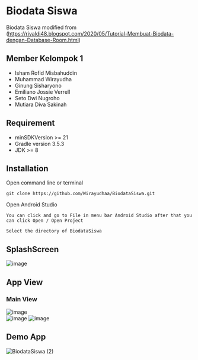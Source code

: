 # Biodata Siswa

Biodata Siswa modified from 
(https://rivaldi48.blogspot.com/2020/05/Tutorial-Membuat-Biodata-dengan-Database-Room.html)

## Member Kelompok 1
- Isham Rofid Misbahuddin
- Muhammad Wirayudha
- Ginung Sisharyono
- Emiliano Jossie Verrell
- Seto Dwi Nugroho
- Mutiara Diva Sakinah  


## Requirement

- minSDKVersion >= 21
- Gradle version 3.5.3 
- JDK >= 8 



## Installation
  Open command line or terminal

```
git clone https://github.com/Wirayudhaa/BiodataSiswa.git
```
  Open Android Studio 
```
You can click and go to File in menu bar Android Studio after that you can click Open / Open Project
```
```
Select the directory of BiodataSiswa
```

## SplashScreen
![image](https://user-images.githubusercontent.com/108913354/178107657-ba426bdf-4039-4a51-8a74-4eb9695ebd39.png)


## App View

### Main View
![image](https://user-images.githubusercontent.com/108913354/178022507-3fba429b-fcd9-4e92-bceb-d0d8b1720b5c.png)<br>
![image](https://user-images.githubusercontent.com/108913354/178107781-b0d4e22a-7fbb-4cd6-8142-6cd9b2d6903d.png)
![image](https://user-images.githubusercontent.com/108913354/178107798-00076177-83b0-4de6-a67b-c473d41f2b0a.png)



## Demo App
![BiodataSiswa (2)](https://user-images.githubusercontent.com/108913354/178107373-429badf9-612e-425e-841a-f698a31628fb.gif)

